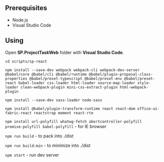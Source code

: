 ## Prerequisites

* Node.js
* Visual Studio Code

## Using
Open **SP.ProjectTaskWeb** folder with **Visual Studio Code**.

`cd scripts/sp-react`

`npm install --save-dev webpack webpack-cli webpack-dev-server @babel/core @babel/cli @babel/runtime @babel/plugin-proposal-class-properties @babel/preset-typescript @babel/preset-env @babel/preset-react babel-loader css-loader html-loader source-map-loader style-loader clean-webpack-plugin mini-css-extract-plugin html-webpack-plugin`

`npm install --save-dev sass-loader node-sass`

`npm install @babel/plugin-transform-runtime react react-dom office-ui-fabric-react reactstrap moment react-rte`

`npm install url-polyfill whatwg-fetch abortcontroller-polyfill promise-polyfill babel-polyfill` - for IE browser

`npm run build` - to pack into ./dist

`npm run build:min` - to minimize into ./dist

`npm start` - run dev server
